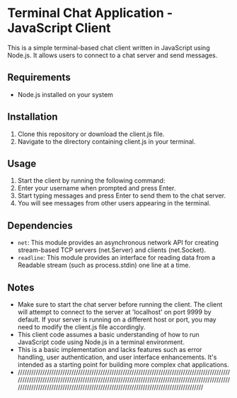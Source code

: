 # Terminal Chat Application - JavaScript Client

This is a simple terminal-based chat client written in JavaScript using Node.js. It allows users to connect to a chat server and send messages.

## Requirements

- Node.js installed on your system

## Installation

1. Clone this repository or download the client.js file.
2. Navigate to the directory containing client.js in your terminal.

## Usage

1. Start the client by running the following command:
2. Enter your username when prompted and press Enter.
3. Start typing messages and press Enter to send them to the chat server.
4. You will see messages from other users appearing in the terminal.

## Dependencies

- `net`: This module provides an asynchronous network API for creating stream-based TCP servers (net.Server) and clients (net.Socket).
- `readline`: This module provides an interface for reading data from a Readable stream (such as process.stdin) one line at a time.

## Notes

- Make sure to start the chat server before running the client. The client will attempt to connect to the server at 'localhost' on port 9999 by default. If your server is running on a different host or port, you may need to modify the client.js file accordingly.
- This client code assumes a basic understanding of how to run JavaScript code using Node.js in a terminal environment.
- This is a basic implementation and lacks features such as error handling, user authentication, and user interface enhancements. It's intended as a starting point for building more complex chat applications.
- /////////////////////////////////////////////////////////////////////////////////////////////////////////////////////////////////////////////////////////////////////////////////////////////////////////////////////////////////////////////////////////////////////////////////


